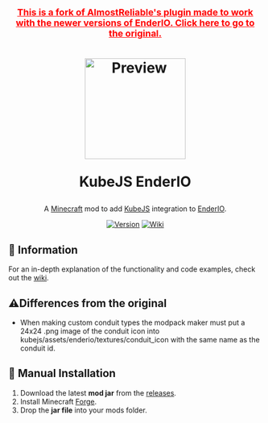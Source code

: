 <h1 align="center">
    <a style="color:red;font-size:18px" href="https://github.com/AlmostReliable/kubejs-enderio">This is a fork of AlmostReliable's plugin made to work with the newer versions of EnderIO. Click here to go to the original.</a>
</h1>
<h1 align="center">
    <a href="https://github.com/AlmostReliable/kubejs-enderio"><img src=https://i.imgur.com/b53y4YI.png" alt="Preview" width=200></a>
    <p>KubeJS EnderIO</p>
</h1>

<div align="center">

A [Minecraft] mod to add [KubeJS] integration to [EnderIO].

[![Version][version_badge]][version_link]
[![Wiki][wiki_badge]][wiki]

</div>

## **📖 Information**
For an in-depth explanation of the functionality and code examples, check out the [wiki].

## **⚠️Differences from the original**
* When making custom conduit types the modpack maker must put a 24x24 .png image of the conduit icon into kubejs/assets/enderio/textures/conduit_icon with the same name as the conduit id.

## **🔧 Manual Installation**
1. Download the latest **mod jar** from the [releases].
2. Install Minecraft [Forge].
3. Drop the **jar file** into your mods folder.

<!-- Badges -->
[version_badge]: https://img.shields.io/github/v/release/UpgradeWasTaken/kubejs-enderio?include_prereleases&style=for-the-badge&label=Release&color=0078FF
[version_link]: https://github.com/UpgradeWasTaken/kubejs-enderio/releases/latest
[wiki_badge]: https://img.shields.io/badge/Read%20the-Wiki-ba00ff?style=for-the-badge

<!-- Links -->
[minecraft]: https://www.minecraft.net/
[kubejs]: https://github.com/KubeJS-Mods/KubeJS
[enderio]: https://github.com/Team-EnderIO/EnderIO
[wiki]: https://github.com/AlmostReliable/kubejs-enderio/wiki
[releases]: https://github.com/UpgradeWasTaken/kubejs-enderio/releases
[forge]: http://files.minecraftforge.net/
[license]: LICENSE

